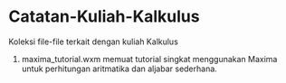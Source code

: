 # Catatan-Kuliah-Kalkulus
Koleksi file-file terkait dengan kuliah Kalkulus


1. maxima_tutorial.wxm memuat tutorial singkat menggunakan Maxima untuk perhitungan aritmatika dan aljabar sederhana.
